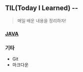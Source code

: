 ## TIL(Today I Learned) -- 

> 매일 배운 내용을 정리하자!

### [JAVA](https://suns.com)

### 기타 

- Git
- 마크다운

